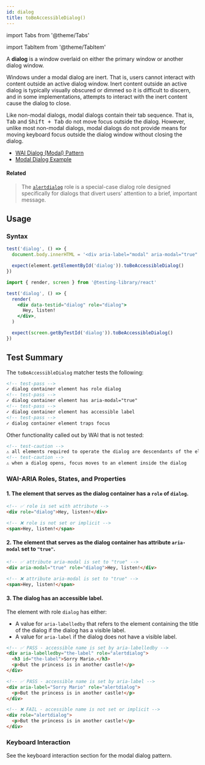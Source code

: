 ```yaml
---
id: dialog
title: toBeAccessibleDialog()
---
```


import Tabs from '@theme/Tabs'

import TabItem from '@theme/TabItem'

<div className="intro-text">A <strong>dialog</strong> is a window overlaid on either the primary window or another dialog window.</div>

Windows under a modal dialog are inert. That is, users cannot interact with content outside an active dialog window. Inert content outside an active dialog is typically visually obscured or dimmed so it is difficult to discern, and in some implementations, attempts to interact with the inert content cause the dialog to close.

Like non-modal dialogs, modal dialogs contain their tab sequence. That is, <kbd>Tab</kbd> and <kbd>Shift + Tab</kbd> do not move focus outside the dialog. However, unlike most non-modal dialogs, modal dialogs do not provide means for moving keyboard focus outside the dialog window without closing the dialog.

- [WAI Dialog (Modal) Pattern](https://www.w3.org/WAI/ARIA/apg/patterns/dialogmodal/)
- [Modal Dialog Example](https://www.w3.org/WAI/ARIA/apg/example-index/dialog-modal/dialog.html)

#### Related

> The [`alertdialog`](/matchers/alertdialog) role is a special-case dialog role designed specifically for dialogs that divert users' attention to a brief, important message.

## Usage

### Syntax

<Tabs>
<TabItem label="Vanilla JS" value="js">

```js
test('dialog', () => {
  document.body.innerHTML = '<div aria-label="modal" aria-modal="true" id="dialog" role="dialog">👍</div>'

  expect(element.getElementById('dialog')).toBeAccessibleDialog()
})
```

</TabItem>
<TabItem default label="React + Testing Library" value="rtl">

```jsx
import { render, screen } from '@testing-library/react'

test('dialog', () => {
  render(
    <div data-testid="dialog" role="dialog">
      Hey, listen!
    </div>,
  )

  expect(screen.getByTestId('dialog')).toBeAccessibleDialog()
})
```

</TabItem>
</Tabs>

## Test Summary

The `toBeAccessibleDialog` matcher tests the following:

```html
<!-- test-pass -->
✓ dialog container element has role dialog
<!-- test-pass -->
✓ dialog container element has aria-modal="true"
<!-- test-pass -->
✓ dialog container element has accessible label
<!-- test-pass -->
✓ dialog container element traps focus
```

Other functionality called out by WAI that is not tested:

```html
<!-- test-caution -->
⚠ all elements required to operate the dialog are descendants of the element that has role dialog
<!-- test-caution -->
⚠ when a dialog opens, focus moves to an element inside the dialog
```

### WAI-ARIA Roles, States, and Properties

#### 1. The element that serves as the dialog container has a `role` of `dialog`.

```html
<!-- ✅ role is set with attribute -->
<div role="dialog">Hey, listen!</div>

<!-- ❌ role is not set or implicit -->
<span>Hey, listen!</span>
```

#### 2. The element that serves as the dialog container has attribute `aria-modal` set to `"true"`.

```html
<!-- ✅ attribute aria-modal is set to "true" -->
<div aria-modal="true" role="dialog">Hey, listen!</div>

<!-- ❌ attribute aria-modal is set to "true" -->
<span>Hey, listen!</span>
```

#### 3. The dialog has an accessible label.

The element with role `dialog` has either:

- A value for `aria-labelledby` that refers to the element containing the title of the dialog if the dialog has a visible label.
- A value for `aria-label` if the dialog does not have a visible label.

```html
<!-- ✅ PASS - accessible name is set by aria-labelledby -->
<div aria-labelledby="the-label" role="alertdialog">
  <h3 id="the-label">Sorry Mario.</h3>
  <p>But the princess is in another castle!</p>
</div>

<!-- ✅ PASS - accessible name is set by aria-label -->
<div aria-label="Sorry Mario" role="alertdialog">
  <p>But the princess is in another castle!</p>
</div>

<!-- ❌ FAIL - accessible name is not set or implicit -->
<div role="alertdialog">
  <p>But the princess is in another castle!</p>
</div>
```

### Keyboard Interaction

See the keyboard interaction section for the modal dialog pattern.
